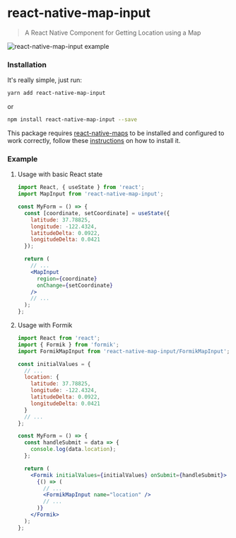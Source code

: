 # react-native-map-input

> A React Native Component for Getting Location using a Map

![react-native-map-input example](https://media.giphy.com/media/xiZE1J7B0bkPAO09bJ/source.gif)

### Installation

It's really simple, just run:

```sh
yarn add react-native-map-input
```

or

```sh
npm install react-native-map-input --save
```

This package requires [react-native-maps](https://github.com/react-native-maps/react-native-maps) to be installed and configured to work correctly, follow these [instructions](https://github.com/react-native-maps/react-native-maps/blob/master/docs/installation.md) on how to install it.

### Example

1. Usage with basic React state

   ```jsx
   import React, { useState } from 'react';
   import MapInput from 'react-native-map-input';

   const MyForm = () => {
     const [coordinate, setCoordinate] = useState({
       latitude: 37.78825,
       longitude: -122.4324,
       latitudeDelta: 0.0922,
       longitudeDelta: 0.0421
     });

     return (
       // ...
       <MapInput
         region={coordinate}
         onChange={setCoordinate}
       />
       // ...
     );
   };
   ```

2. Usage with Formik

   ```jsx
   import React from 'react';
   import { Formik } from 'formik';
   import FormikMapInput from 'react-native-map-input/FormikMapInput';

   const initialValues = {
     // ...
     location: {
       latitude: 37.78825,
       longitude: -122.4324,
       latitudeDelta: 0.0922,
       longitudeDelta: 0.0421
     }
     // ...
   };

   const MyForm = () => {
     const handleSubmit = data => {
       console.log(data.location);
     };

     return (
       <Formik initialValues={initialValues} onSubmit={handleSubmit}>
         {() => (
           // ...
           <FormikMapInput name="location" />
           // ...
         )}
       </Formik>
     );
   };
   ```
